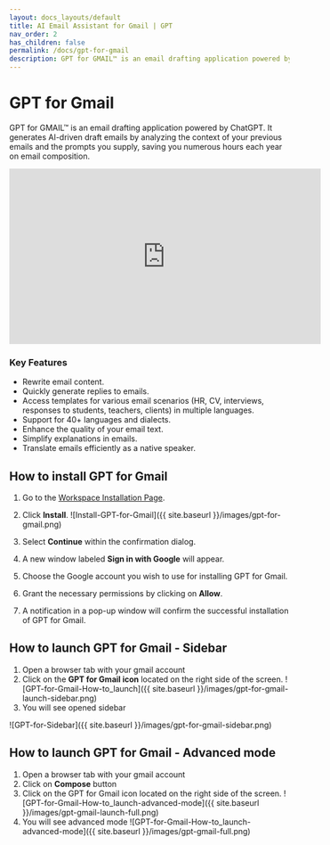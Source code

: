 ```yaml
---
layout: docs_layouts/default
title: AI Email Assistant for Gmail | GPT
nav_order: 2
has_children: false
permalink: /docs/gpt-for-gmail
description: GPT for GMAIL™ is an email drafting application powered by ChatGPT for writing emails in 1 click. It generates AI-driven draft emails by analyzing the context of your previous emails and the prompts you supply, saving you numerous hours each year on email composition.
---
```


# GPT for Gmail

GPT for GMAIL™ is an email drafting application powered by ChatGPT. It generates AI-driven draft emails by analyzing the context of your previous emails and the prompts you supply, saving you numerous hours each year on email composition.

<iframe width="560" height="315" src="https://www.youtube.com/embed/UFsHYssF3TM?si=nobbE_LSWdEa5rdT" title="YouTube video player" frameborder="0" allow="accelerometer; autoplay; clipboard-write; encrypted-media; gyroscope; picture-in-picture; web-share" allowfullscreen></iframe>

### Key Features
- Rewrite email content.
- Quickly generate replies to emails.
- Access templates for various email scenarios (HR, CV, interviews, responses to students, teachers, clients) in multiple languages.
- Support for 40+ languages and dialects.
- Enhance the quality of your email text.
- Simplify explanations in emails.
- Translate emails efficiently as a native speaker.

## How to install GPT for Gmail

1. Go to the [Workspace Installation Page](https://workspace.google.com/u/0/marketplace/app/gpt_for_gmail_chatgpt_ai/899305976589).

2. Click **Install**. ![Install-GPT-for-Gmail]({{ site.baseurl }}/images/gpt-for-gmail.png)

3. Select **Continue** within the confirmation dialog.

4. A new window labeled **Sign in with Google** will appear.

5. Choose the Google account you wish to use for installing GPT for Gmail.

6. Grant the necessary permissions by clicking on **Allow**.

7. A notification in a pop-up window will confirm the successful installation of GPT for Gmail.


## How to launch GPT for Gmail - Sidebar

1. Open a browser tab with your gmail account
2. Click on the **GPT for Gmail icon** located on the right side of the screen. ![GPT-for-Gmail-How-to_launch]({{ site.baseurl }}/images/gpt-for-gmail-launch-sidebar.png)
3. You will see opened sidebar 

![GPT-for-Sidebar]({{ site.baseurl }}/images/gpt-for-gmail-sidebar.png)

## How to launch GPT for Gmail - Advanced mode

1. Open a browser tab with your gmail account
2. Click on **Compose** button
3. Click on the GPT for Gmail icon located on the right side of the screen. ![GPT-for-Gmail-How-to_launch-advanced-mode]({{ site.baseurl }}/images/gpt-gmail-launch-full.png)
4. You will see advanced mode ![GPT-for-Gmail-How-to_launch-advanced-mode]({{ site.baseurl }}/images/gpt-gmail-full.png)

